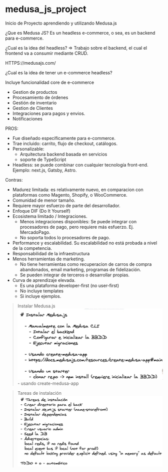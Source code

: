 # medusa_js_project
Inicio de Proyecto aprendiendo y utilizando Medusa.js


¿Que es Medusa JS?
Es un headless e-commerce, o sea, es un backend para e-commerce.

¿Cual es la idea del headless? => Trabajo sobre el backend, el cual el frontend va a consumir mediante CRUD.

HTTPS://medusajs.com/

¿Cual es la idea de tener un e-commerce headless?

Incluye funcionalidad core de e-commerce
- Gestion de productos
- Procesamiento de órdenes
- Gestión de inventario
- Gestion de Clientes
- Integraciones para pagos y envios.
- Notificaciones

PROS:
- Fue diseñado específicamente para e-commerce.
- Trae incluido: carrito, flujo de checkout, catálogos.
- Personalizable:
    - Arquitectura backend basada en servicios
    - soporte de TypeScript
- Headless: se puede combinar con cualquier tecnología front-end. Ejemplo: next.js, Gatsby, Astro.

Contras:
- Madurez limitada: es relativamente nuevo, en comparacion con plataformas como Magento, Shopify, o WooCommerce.
- Comunidad de menor tamaño. 
- Requiere mayor esfuerzo de parte del desarrollador. 
- Enfoque DIF (Do It Yourself)
- Ecosistema limitado / Integraciones.
    - Menos integraciones disponibles: Se puede integrar con procesadores de pago, pero requiere más esfuerzo. Ej. MercadoPago.
    - No soporta todos lo procesadores de pago. 
- Performance y escalabilidad. Su escalabilidad no está probada a nivel de la competencia. 
- Responsabilidad de la infraestructura
- Menos herramientas de marketing.
    - No tiene herramientas como recuperacion de carros de compra abandonados, email marketing, programas de fidelización.
    - Se pueden integrar de terceros o desarrollar propias.
- Curva de aprendizaje elevada. 
    - Es una plataforma developer-first (no user-first)
    - No incluye templates
    - Si incluye ejemplos. 

> Instalar Medusa.js
    ![alt text](image.png)
    - usando create-medusa-app

> Tareas de instalación
![alt text](image-1.png)